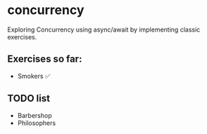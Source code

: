 # concurrency
Exploring Concurrency using async/await by implementing classic exercises.

## Exercises so far:

- Smokers ✅

## TODO list

- Barbershop
- Philosophers
